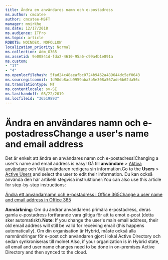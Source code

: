 ```yaml
---
title: Ändra en användares namn och e-postadress
ms.author: cmcatee
author: cmcatee-MSFT
manager: mnirkhe
ms.date: 12/17/2018
ms.audience: ITPro
ms.topic: article
ROBOTS: NOINDEX, NOFOLLOW
localization_priority: Normal
ms.collection: Adm_O365
ms.assetid: 9e00841d-fda2-4610-95a6-c99a4b1e891a
ms.custom:
- "17"
- "4"
ms.openlocfilehash: 5fad24c48aeafbc0724b9462a489644dc5ef0643
ms.sourcegitcommit: 1d98db8acb9959aba3b5e308a567ade6b62da56c
ms.translationtype: MT
ms.contentlocale: sv-SE
ms.lasthandoff: 08/22/2019
ms.locfileid: "36519893"
---
```

# <a name="change-a-users-name-and-email-address"></a><span data-ttu-id="b2602-102">Ändra en användares namn och e-postadress</span><span class="sxs-lookup"><span data-stu-id="b2602-102">Change a user's name and email address</span></span>

<span data-ttu-id="b2602-103">Det är enkelt att ändra en användares namn och e-postadress!</span><span class="sxs-lookup"><span data-stu-id="b2602-103">Changing a user's name and email address is easy!</span></span> <span data-ttu-id="b2602-104">Gå till **användare** \> [Aktiva användare](https://go.microsoft.com/fwlink/p/?linkid=834822) och Välj användaren redigera sin information.</span><span class="sxs-lookup"><span data-stu-id="b2602-104">Go to the **Users** \> [Active Users](https://go.microsoft.com/fwlink/p/?linkid=834822) and select the user to edit their information.</span></span> <span data-ttu-id="b2602-105">Du kan också använda den här artikeln stegvisa instruktioner:</span><span class="sxs-lookup"><span data-stu-id="b2602-105">You can also use this article for step-by-step instructions:</span></span>
  
[<span data-ttu-id="b2602-106">Ändra ett användarnamn och e-postadress i Office 365</span><span class="sxs-lookup"><span data-stu-id="b2602-106">Change a user name and email address in Office 365</span></span>](https://docs.microsoft.com/office365/admin/add-users/change-a-user-name-and-email-address)
  
 <span data-ttu-id="b2602-107">**Anmärkning**: Om du ändrar användarens primära e-postadress, deras gamla e-postadress fortfarande vara giltiga för att ta emot e-post (detta sker automatiskt).</span><span class="sxs-lookup"><span data-stu-id="b2602-107">**Note**: If you change the user's main email address, their old email address will still be valid for receiving email (this happens automatically).</span></span> <span data-ttu-id="b2602-108">Om din organisation är Hybrid, måste också alla namnändringar för e-post och användaren gjort i lokal Active Directory och sedan synkroniseras till molnet.</span><span class="sxs-lookup"><span data-stu-id="b2602-108">Also, if your organization is in Hybrid state, all email and user name changes need to be done in on-premises Active Directory and then synced to the cloud.</span></span>